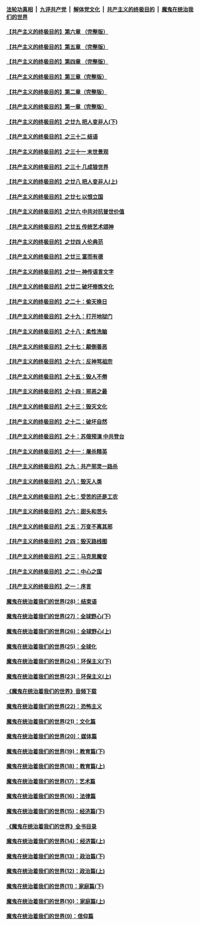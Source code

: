 ####  [法轮功真相](../../../../basic/blob/master/README.md?t=04051930) &nbsp;|&nbsp; [九评共产党](../../../../9ping.md/blob/master/README.md?t=04051930) &nbsp;|&nbsp; [解体党文化](../../../../jtdwh.md/blob/master/README.md?t=04051930)  &nbsp;|&nbsp; [共产主义的终极目的](../../../../gczydzjmd.md/blob/master/README.md?t=04051930) &nbsp;|&nbsp; [魔鬼在统治我们的世界](../../../../mgztzwmdsj.md/blob/master/README.md?t=04051930) 

#### [【共产主义的终极目的】第六章 （完整版）](../pages/nsc422/n11428913.md?t=04051930) 

#### [【共产主义的终极目的】第五章 （完整版）](../pages/nsc422/n11428912.md?t=04051930) 

#### [【共产主义的终极目的】第四章 （完整版）](../pages/nsc422/n11428907.md?t=04051930) 

#### [【共产主义的终极目的】第三章（完整版）](../pages/nsc422/n11428848.md?t=04051930) 

#### [【共产主义的终极目的】第二章（完整版）](../pages/nsc422/n11428831.md?t=04051930) 

#### [【共产主义的终极目的】第一章（完整版）](../pages/nsc422/n11417651.md?t=04051930) 

#### [【共产主义的终极目的】之廿九 把人变非人(下)](../pages/nsc422/n11344140.md?t=04051930) 

#### [【共产主义的终极目的】之三十二 结语](../pages/nsc422/n11360535.md?t=04051930) 

#### [【共产主义的终极目的】之三十一 末世景观](../pages/nsc422/n11351129.md?t=04051930) 

#### [【共产主义的终极目的】之三十 几成狼世界](../pages/nsc422/n11348280.md?t=04051930) 

#### [【共产主义的终极目的】之廿八 把人变非人(上)](../pages/nsc422/n11340492.md?t=04051930) 

#### [【共产主义的终极目的】之廿七 以恨立国](../pages/nsc422/n11336944.md?t=04051930) 

#### [【共产主义的终极目的】之廿六 中共对抗普世价值](../pages/nsc422/n11324785.md?t=04051930) 

#### [【共产主义的终极目的】之廿五 传统艺术颂神](../pages/nsc422/n11296396.md?t=04051930) 

#### [【共产主义的终极目的】之廿四 人伦典范](../pages/nsc422/n11296397.md?t=04051930) 

#### [【共产主义的终极目的】之廿三 富而有德](../pages/nsc422/n11283598.md?t=04051930) 

#### [【共产主义的终极目的】之廿一 神传语言文字](../pages/nsc422/n11263265.md?t=04051930) 

#### [【共产主义的终极目的】之廿二 破坏修炼文化](../pages/nsc422/n11245728.md?t=04051930) 

#### [【共产主义的终极目的】之二十：偷天换日](../pages/nsc422/n11238846.md?t=04051930) 

#### [【共产主义的终极目的】之十九：打开地狱门](../pages/nsc422/n11206376.md?t=04051930) 

#### [【共产主义的终极目的】之十八：柔性洗脑](../pages/nsc422/n11199994.md?t=04051930) 

#### [【共产主义的终极目的】之十七：颠倒善恶](../pages/nsc422/n11179782.md?t=04051930) 

#### [【共产主义的终极目的】之十六：反神骂祖宗](../pages/nsc422/n11166798.md?t=04051930) 

#### [【共产主义的终极目的】之十五：毁人不倦](../pages/nsc422/n11166792.md?t=04051930) 

#### [【共产主义的终极目的】之十四：邪恶之最](../pages/nsc422/n11150249.md?t=04051930) 

#### [【共产主义的终极目的】之十三：毁灭文化](../pages/nsc422/n11135227.md?t=04051930) 

#### [【共产主义的终极目的】之十二：破坏自然](../pages/nsc422/n11135214.md?t=04051930) 

#### [【共产主义的终极目的】之十：苏俄预演 中共登台](../pages/nsc422/n11118424.md?t=04051930) 

#### [【共产主义的终极目的】之十一：屠杀精英](../pages/nsc422/n11118442.md?t=04051930) 

#### [【共产主义的终极目的】之九：共产邪灵一路杀](../pages/nsc422/n11114139.md?t=04051930) 

#### [【共产主义的终极目的】之八：毁灭人类](../pages/nsc422/n11108503.md?t=04051930) 

#### [【共产主义的终极目的】之七：受苦的还是工农](../pages/nsc422/n11101809.md?t=04051930) 

#### [【共产主义的终极目的】之六：甜头和苦头](../pages/nsc422/n11096971.md?t=04051930) 

#### [【共产主义的终极目的】之五：万变不离其邪](../pages/nsc422/n11091285.md?t=04051930) 

#### [【共产主义的终极目的】之四：毁灭路线图](../pages/nsc422/n11086284.md?t=04051930) 

#### [【共产主义的终极目的】之三：马克思魔变](../pages/nsc422/n11061941.md?t=04051930) 

#### [【共产主义的终极目的】之二：中心之国](../pages/nsc422/n11047728.md?t=04051930) 

#### [【共产主义的终极目的】之一：序言](../pages/nsc422/n11086077.md?t=04051930) 

#### [魔鬼在统治着我们的世界(28)：结束语](../pages/nsc422/n10936246.md?t=04051930) 

#### [魔鬼在统治着我们的世界(27)：全球野心(下)](../pages/nsc422/n10928319.md?t=04051930) 

#### [魔鬼在统治着我们的世界(26)：全球野心(上)](../pages/nsc422/n10900318.md?t=04051930) 

#### [魔鬼在统治着我们的世界(25)：全球化](../pages/nsc422/n10788205.md?t=04051930) 

#### [魔鬼在统治着我们的世界(24)：环保主义(下)](../pages/nsc422/n10695307.md?t=04051930) 

#### [魔鬼在统治着我们的世界(23)：环保主义(上)](../pages/nsc422/n10688613.md?t=04051930) 

#### [《魔鬼在统治着我们的世界》音频下载](../pages/nsc422/n10635553.md?t=04051930) 

#### [魔鬼在统治着我们的世界(22)：恐怖主义](../pages/nsc422/n10614727.md?t=04051930) 

#### [魔鬼在统治着我们的世界(21)：文化篇](../pages/nsc422/n10597706.md?t=04051930) 

#### [魔鬼在统治着我们的世界(20)：媒体篇](../pages/nsc422/n10586579.md?t=04051930) 

#### [魔鬼在统治着我们的世界(19)：教育篇(下)](../pages/nsc422/n10564808.md?t=04051930) 

#### [魔鬼在统治着我们的世界(18)：教育篇(上)](../pages/nsc422/n10526970.md?t=04051930) 

#### [魔鬼在统治着我们的世界(17)：艺术篇](../pages/nsc422/n10499093.md?t=04051930) 

#### [魔鬼在统治着我们的世界(16)：法律篇](../pages/nsc422/n10485969.md?t=04051930) 

#### [魔鬼在统治着我们的世界(15)：经济篇(下)](../pages/nsc422/n10469975.md?t=04051930) 

#### [《魔鬼在统治着我们的世界》全书目录](../pages/nsc422/n10464261.md?t=04051930) 

#### [魔鬼在统治着我们的世界(14)：经济篇(上)](../pages/nsc422/n10457370.md?t=04051930) 

#### [魔鬼在统治着我们的世界(13)：政治篇(下)](../pages/nsc422/n10448270.md?t=04051930) 

#### [魔鬼在统治着我们的世界(12)：政治篇(上)](../pages/nsc422/n10444576.md?t=04051930) 

#### [魔鬼在统治着我们的世界(11)：家庭篇(下)](../pages/nsc422/n10440961.md?t=04051930) 

#### [魔鬼在统治着我们的世界(10)：家庭篇(上)](../pages/nsc422/n10435448.md?t=04051930) 

#### [魔鬼在统治着我们的世界(9)：信仰篇](../pages/nsc422/n10432159.md?t=04051930) 

